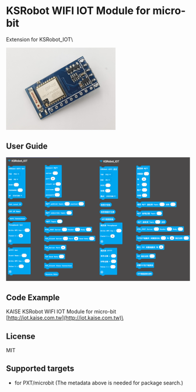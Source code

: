  # KSRobot WIFI IOT Module for micro-bit

Extension for KSRobot_IOT\

![image](images/ksrobot_iot.png)

## User Guide 
![image](images/block.png)

## Code Example 
KAISE  KSRobot WIFI IOT Module for micro-bit\
[http://iot.kaise.com.tw](http://iot.kaise.com.tw)\

## License

MIT

## Supported targets

* for PXT/microbit
(The metadata above is needed for package search.)
